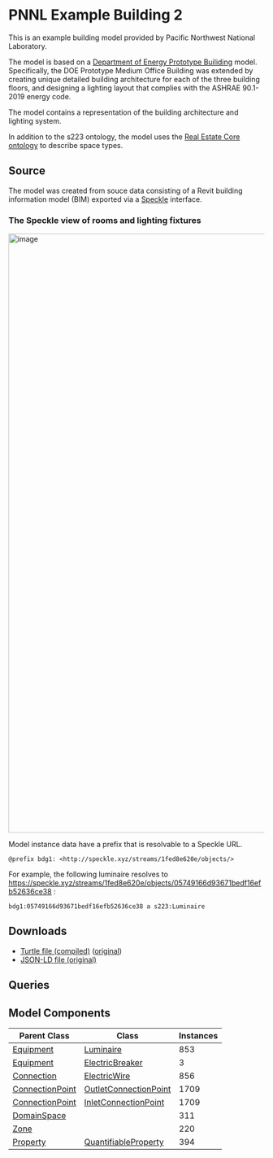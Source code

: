 # PNNL Example Building 2

This is an example building model provided by Pacific Northwest National Laboratory.

The model is based on a [Department of Energy Prototype Builiding](https://www.energycodes.gov/prototype-building-models) model. 
Specifically, the DOE Prototype Medium Office Building was extended by creating unique detailed building architecture for each of the three building floors,
and designing a lighting layout that complies with the ASHRAE 90.1-2019 energy code.

The model contains a representation of the building architecture and lighting system.

In addition to the s223 ontology, the model uses the [Real Estate Core ontology](https://dev.realestatecore.io/ontology/) to describe space types.

## Source

The model was created from souce data consisting of a Revit building information model (BIM) exported via a [Speckle](https://speckle.systems/) interface.

### The Speckle view of rooms and lighting fixtures
<img width="1178" alt="image" src="https://github.com/open223/models.open223.info/assets/22898727/5a5dcecb-9b87-4e84-8261-6a3a315e1265">

Model instance data have a prefix that is resolvable to a Speckle URL.
``` ttl
@prefix bdg1: <http://speckle.xyz/streams/1fed8e620e/objects/>
```

For example, the following luminaire resolves to https://speckle.xyz/streams/1fed8e620e/objects/05749166d93671bedf16efb52636ce38 :
```ttl
bdg1:05749166d93671bedf16efb52636ce38 a s223:Luminaire
```

## Downloads

- <a href="/compiled/pnnl-example2.ttl">Turtle file (compiled)</a> (<a href="/pnnl-example2.ttl">original</a>)
- <a href="/pnnl-example2.jsonld">JSON-LD file (original)</a>
    
## Queries

## Model Components
| Parent Class | Class | Instances |
|------------|-------|----------------|
| [Equipment](https://explore.open223.info/s223/Equipment.html) | [Luminaire](https://explore.open223.info/s223/Luminaire.html) | 853 |
| [Equipment](https://explore.open223.info/s223/Equipment.html) | [ElectricBreaker](https://explore.open223.info/s223/ElectricBreaker.html) | 3 |
| [Connection](https://explore.open223.info/s223/Connection.html) | [ElectricWire](https://explore.open223.info/s223/ElectricWire.html) | 856 |
| [ConnectionPoint](https://explore.open223.info/s223/ConnectionPoint.html) | [OutletConnectionPoint](https://explore.open223.info/s223/OutletConnectionPoint.html) | 1709 |
| [ConnectionPoint](https://explore.open223.info/s223/ConnectionPoint.html) | [InletConnectionPoint](https://explore.open223.info/s223/InletConnectionPoint.html) | 1709 |
| [DomainSpace](https://explore.open223.info/s223/DomainSpace.html) | [](https://explore.open223.info/s223/.html) | 311 |
| [Zone](https://explore.open223.info/s223/Zone.html) | [](https://explore.open223.info/s223/.html) | 220 |
| [Property](https://explore.open223.info/s223/Property.html) | [QuantifiableProperty](https://explore.open223.info/s223/QuantifiableProperty.html) | 394 |

